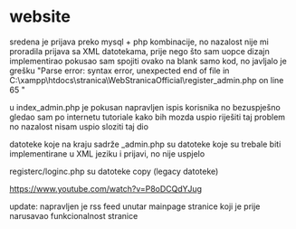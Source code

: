 # website
sredena je prijava preko mysql + php kombinacije,
no nazalost nije mi proradila prijava sa XML datotekama, prije nego što sam uopce dizajn implementirao
pokusao sam spojiti ovako na blank samo kod, no javljalo 
je grešku "Parse error: syntax error, unexpected end of file in C:\xampp\htdocs\stranica\WebStranicaOfficial\register_admin.php on line 65 "

u index_admin.php je pokusan napravljen ispis korisnika no bezuspješno
gledao sam po internetu tutoriale kako bih mozda uspio riješiti taj problem no nazalost nisam uspio sloziti taj dio

datoteke koje na kraju sadrže _admin.php su datoteke koje su trebale biti implementirane u XML jeziku i prijavi, no nije uspjelo

registerc/loginc.php su datoteke copy (legacy datoteke)

https://www.youtube.com/watch?v=P8oDCQdYJug

update: napravljen je rss feed unutar mainpage stranice koji je prije narusavao funkcionalnost stranice
